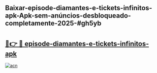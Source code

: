 ## Baixar-episode-diamantes-e-tickets-infinitos-apk-Apk-sem-anúncios-desbloqueado-completamente-2025-#gh5yb

# <h2><a href="https://ainizakaria.my?title=episode-diamantes-e-tickets-infinitos-apk&ref=22M">🔗👉 🔴 episode-diamantes-e-tickets-infinitos-apk</a></h2>

[![acn](https://github.com/user-attachments/assets/0f9c940e-d8b0-45ae-aac7-cd30a18b3e1c)](https://ainizakaria.my?title=episode-diamantes-e-tickets-infinitos-apk&ref=22M)

